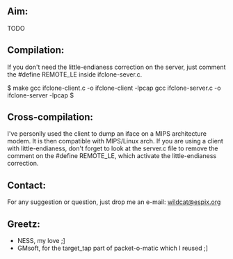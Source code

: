 Aim:
----

TODO


Compilation:
------------

If you don't need the little-endianess correction on the server,
just comment the #define REMOTE_LE inside ifclone-sever.c.

$ make
gcc ifclone-client.c -o ifclone-client -lpcap
gcc ifclone-server.c -o ifclone-server -lpcap
$

Cross-compilation:
------------------

I've personlly used the client to dump an iface on a MIPS architecture modem.
It is then compatible with MIPS/Linux arch. If you are using a client with
little-endianess, don't forget to look at the server.c file to remove the comment
on the #define REMOTE_LE, which activate the little-endianess correction.


Contact:
--------

For any suggestion or question, just drop me an e-mail: wildcat@espix.org

Greetz:
-------

 - NESS, my love ;]
 - GMsoft, for the target_tap part of packet-o-matic which I reused ;]
